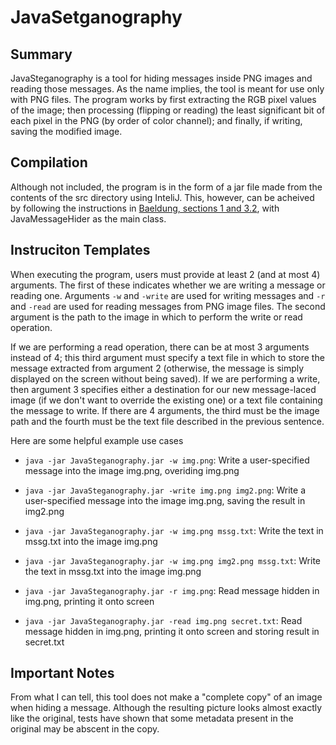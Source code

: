 # JavaSetganography

## Summary
JavaSteganography is a tool for hiding messages inside PNG images and reading those messages. As the name implies, the tool is meant for use only with PNG files. The program works by first extracting the RGB pixel values of the image; then processing (flipping or reading) the least significant bit of each pixel in the PNG (by order of color channel); and finally, if writing, saving the modified image. 

## Compilation
Although not included, the program is in the form of a jar file made from the contents of the src directory using InteliJ. This, however, can be acheived by following the instructions in [Baeldung, sections 1 and 3.2](https://www.baeldung.com/java-create-jar), with JavaMessageHider as the main class.

## Instruciton Templates
When executing the program, users must provide at least 2 (and at most 4) arguments. The first of these indicates whether we are writing a message or reading one. Arguments ```-w``` and ```-write``` are used for writing messages and ```-r``` and ```-read``` are used for reading messages from PNG image files. The second argument is the path to the image in which to perform the write or read operation. 

If we are performing a read operation, there can be at most 3 arguments instead of 4; this third argument must specify a text file in which to store the message extracted from argument 2 (otherwise, the message is simply displayed on the screen without being saved). If we are performing a write, then argument 3 specifies either a destination for our new message-laced image (if we don't want to override the existing one) or a text file containing the message to write. If there are 4 arguments, the third must be the image path and the fourth must be the text file described in the previous sentence.

Here are some helpful example use cases
- ```java -jar JavaSteganography.jar -w img.png```: Write a user-specified message into the image img.png, overiding img.png
- ```java -jar JavaSteganography.jar -write img.png img2.png```: Write a user-specified message into the image img.png, saving the result in img2.png
- ```java -jar JavaSteganography.jar -w img.png mssg.txt```: Write the text in mssg.txt into the image img.png
- ```java -jar JavaSteganography.jar -w img.png img2.png mssg.txt```: Write the text in mssg.txt into the image img.png

- ```java -jar JavaSteganography.jar -r img.png```: Read message hidden in img.png, printing it onto screen
- ```java -jar JavaSteganography.jar -read img.png secret.txt```: Read message hidden in img.png, printing it onto screen and storing result in secret.txt

## Important Notes
From what I can tell, this tool does not make a "complete copy" of an image when hiding a message. Although the resulting picture looks almost exactly like the original, tests have shown that some metadata present in the original may be abscent in the copy.
